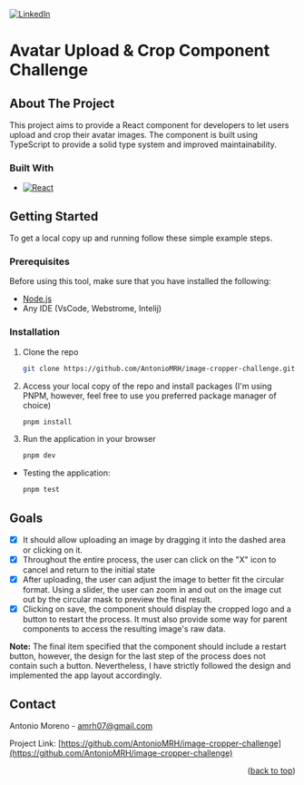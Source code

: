 [![LinkedIn][linkedin-shield]][linkedin-url]

# Avatar Upload & Crop Component Challenge

<!-- ABOUT THE PROJECT -->

## About The Project

This project aims to provide a React component for developers to let users upload and crop their avatar images. The component is built using TypeScript to provide a solid type system and improved maintainability.

### Built With

-   [![React][react.js]][react-url]

<!-- GETTING STARTED -->

## Getting Started

To get a local copy up and running follow these simple example steps.

### Prerequisites

Before using this tool, make sure that you have installed the following:

-   [Node.js](https://nodejs.org/en/)
-   Any IDE (VsCode, Webstrome, Intelij)

### Installation

1. Clone the repo
    ```sh
    git clone https://github.com/AntonioMRH/image-cropper-challenge.git
    ```
2. Access your local copy of the repo and install packages (I'm using PNPM, however, feel free to use you preferred package manager of choice)
    ```sh
    pnpm install
    ```
3. Run the application in your browser
    ```sh
    pnpm dev
    ```

-   Testing the application:
    ```sh
    pnpm test
    ```

## Goals

-   [x] It should allow uploading an image by dragging it into the dashed area or clicking on it.
-   [x] Throughout the entire process, the user can click on the "X" icon to cancel and return to the initial state
-   [x] After uploading, the user can adjust the image to better fit the circular format. Using a slider, the user can zoom in and out on the image cut out by the circular mask to preview the final result.
-   [x] Clicking on save, the component should display the cropped logo and a button to restart the process. It must also provide some way for parent components to access the resulting image's raw data.

**Note:** The final item specified that the component should include a restart button, however, the design for the last step of the process does not contain such a button. Nevertheless, I have strictly followed the design and implemented the app layout accordingly.

<!-- CONTACT -->

## Contact

Antonio Moreno - amrh07@gmail.com

Project Link: [https://github.com/AntonioMRH/image-cropper-challenge](https://github.com/AntonioMRH/image-cropper-challenge)

<p align="right">(<a href="#readme-top">back to top</a>)</p>

<!-- MARKDOWN LINKS & IMAGES -->

[linkedin-shield]: https://img.shields.io/badge/-LinkedIn-black.svg?style=for-the-badge&logo=linkedin&colorB=555
[linkedin-url]: https://www.linkedin.com/in/antonio-mrh/
[react.js]: https://img.shields.io/badge/React-20232A?style=for-the-badge&logo=react&logoColor=61DAFB
[react-url]: https://reactjs.org/
